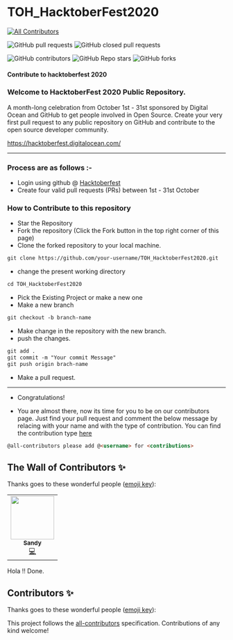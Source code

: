 # TOH_HacktoberFest2020
<!-- ALL-CONTRIBUTORS-BADGE:START - Do not remove or modify this section -->
[![All Contributors](https://img.shields.io/badge/all_contributors-1-orange.svg?style=flat-square)](#contributors-)
<!-- ALL-CONTRIBUTORS-BADGE:END -->

![GitHub pull requests](https://img.shields.io/github/issues-pr/viditvarshney/TOH_HacktoberFest2020?style=for-the-badge)
![GitHub closed pull requests](https://img.shields.io/github/issues-pr-closed/viditvarshney/TOH_HacktoberFest2020?style=for-the-badge)

<!-- ALL-CONTRIBUTORS-BADGE:START - Do not remove or modify this section -->

![GitHub contributors](https://img.shields.io/github/contributors/viditvarshney/TOH_HacktoberFest2020?color=orange)
![GitHub Repo stars](https://img.shields.io/github/stars/viditvarshney/TOH_HacktoberFest2020?style=social)
![GitHub forks](https://img.shields.io/github/forks/viditvarshney/TOH_HacktoberFest2020?style=social)

<!-- ALL-CONTRIBUTORS-BADGE:END -->

#### Contribute to hacktoberfest 2020

### Welcome to HacktoberFest 2020 Public Repository.

<p>A month-long celebration from October 1st - 31st sponsored by Digital Ocean and GitHub to get people involved in Open Source. Create your very first pull request to any public repository on GitHub and contribute to the open source developer community.

https://hacktoberfest.digitalocean.com/</p>

---

### Process are as follows :-

- Login using github @ [Hacktoberfest](https://hacktoberfest.digitalocean.com/)
- Create four valid pull requests (PRs) between 1st - 31st October

### How to Contribute to this repository

- Star the Repository
- Fork the repository (Click the Fork button in the top right corner of this page)
- Clone the forked repository to your local machine.

```markdown
git clone https://github.com/your-username/TOH_HacktoberFest2020.git
```

- change the present working directory

```markdown
cd TOH_HacktoberFest2020
```

- Pick the Existing Project or make a new one
- Make a new branch

```markdown
git checkout -b branch-name
```

- Make change in the repository with the new branch.
- push the changes.

```markdown
git add .
git commit -m "Your commit Message"
git push origin brach-name
```

- Make a pull request.

---

- Congratulations!

- You are almost there, now its time for you to be on our contributors page. Just find your pull request and comment the below message by relacing <username> with your name and <contributors> with the type of contribution. You can find the contribution type [here](https://allcontributors.org/docs/en/emoji-key)

```markdown
@all-contributors please add @<username> for <contributions>
```

## The Wall of Contributors ✨

Thanks goes to these wonderful people ([emoji key](https://allcontributors.org/docs/en/emoji-key)):

<!-- ALL-CONTRIBUTORS-LIST:START - Do not remove or modify this section -->
<!-- prettier-ignore-start -->
<!-- markdownlint-disable -->
<table>
  <tr>
    <td align="center"><a href="https://github.com/Girrajkishor"><img src="https://avatars2.githubusercontent.com/u/44622686?v=4" width="100px;" alt=""/><br /><sub><b>Sandy</b></sub></a><br /><a href="https://github.com/viditvarshney/TOH_HacktoberFest2020/commits?author=Girrajkishor" title="Code">💻</a></td>
  </tr>
</table>

<!-- markdownlint-enable -->
<!-- prettier-ignore-end -->
<!-- ALL-CONTRIBUTORS-LIST:END -->

Hola !! Done.

## Contributors ✨

Thanks goes to these wonderful people ([emoji key](https://allcontributors.org/docs/en/emoji-key)):

<!-- ALL-CONTRIBUTORS-LIST:START - Do not remove or modify this section -->
<!-- prettier-ignore-start -->
<!-- markdownlint-disable -->
<!-- markdownlint-enable -->
<!-- prettier-ignore-end -->
<!-- ALL-CONTRIBUTORS-LIST:END -->

This project follows the [all-contributors](https://github.com/all-contributors/all-contributors) specification. Contributions of any kind welcome!
